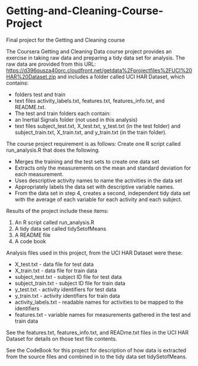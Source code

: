 # Getting-and-Cleaning-Course-Project
Final project for the Getting and Cleaning course 

The Coursera Getting and Cleaning Data course project provides an exercise in taking raw data and preparing a tidy data set for analysis.  The raw data are provided from this URL: https://d396qusza40orc.cloudfront.net/getdata%2Fprojectfiles%2FUCI%20HAR%20Dataset.zip
and includes a folder called UCI HAR Dataset, which contains:
- folders test and train
- text files activity_labels.txt, features.txt, features_info.txt, and README.txt.  
- The test and train folders each contain:
- an Inertial Signals folder (not used in this analysis)
- text files subject_test.txt, X_test.txt, y_test.txt (in the test folder) and subject_train.txt, X_train.txt, and y_train.txt (in the train folder).  
        
The course project requirement is as follows:
Create one R script called run_analysis.R that does the following.
- Merges the training and the test sets to create one data set
- Extracts only the measurements on the mean and standard deviation for each measurement.
- Uses descriptive activity names to name the activities in the data set
- Appropriately labels the data set with descriptive variable names.
- From the data set in step 4, creates a second, independent tidy data set with the average of each variable for each activity and each   subject.
     
Results of the project include these items:

1.  An R script called run_analysis.R
2.  A tidy data set called tidySetofMeans
3.  A README file
4.  A code book

Analysis files used in this project, from the UCI HAR Dataset were these:
- X_test.txt - data file for test data
- X_train.txt - data file for train data
- subject_test.txt - subject ID file for test data
- subject_train.txt - subject ID file for train data
- y_test.txt - activity identifiers for test data
- y_train.txt - activity identifiers for train data
- activity_labels.txt - readable names for activities to be mapped to the identifiers
- features.txt - variable names for measurements gathered in the test and train data 

See the features.txt, features_info.txt, and READme.txt files in the UCI HAR Dataset for details on those text file contents.

See the CodeBook for this project for description of how data is extracted from the source files and combined in to the tidy data set tidySetofMeans.
